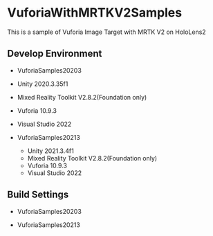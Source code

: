 # VuforiaWithMRTKV2Samples
This is a sample of Vuforia Image Target with MRTK V2 on HoloLens2

## Develop Environment

 * VuforiaSamples20203
  * Unity 2020.3.35f1
  * Mixed Reality Toolkit V2.8.2(Foundation only)
  * Vuforia 10.9.3
  * Visual Studio 2022
  
 * VuforiaSamples20213
   * Unity 2021.3.4f1
   * Mixed Reality Toolkit V2.8.2(Foundation only)
   * Vuforia 10.9.3
   * Visual Studio 2022

## Build Settings

 * VuforiaSamples20203
 
 * VuforiaSamples20213
